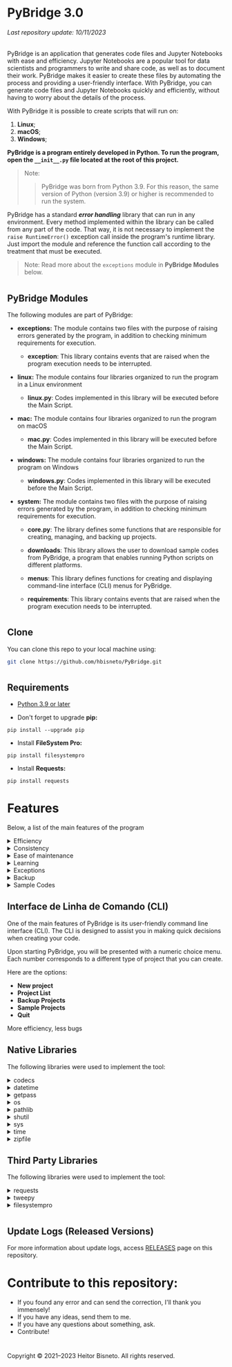 # PyBridge 3.0
###### Last repository update: 10/11/2023

PyBridge is an application that generates code files and Jupyter Notebooks with ease and efficiency.
Jupyter Notebooks are a popular tool for data scientists and programmers to write and share code, as well as to document their work. PyBridge makes it easier to create these files by automating the process and providing a user-friendly interface. With PyBridge, you can generate code files and Jupyter Notebooks quickly and efficiently, without having to worry about the details of the process.

With PyBridge it is possible to create scripts that will run on:

1. **Linux**;
2. **macOS**;
3. **Windows**;

**PyBridge is a program entirely developed in Python. To run the program, open the `__init__.py` file located at the root of this project.**

> Note:
>> PyBridge was born from Python 3.9. For this reason, the same version of Python (version 3.9) or higher is recommended to run the system.

PyBridge has a standard ***error handling*** library that can run in any environment. Every method implemented within the library can be called from any part of the code. That way, it is not necessary to implement the ```raise RuntimeError()``` exception call inside the program's runtime library. Just import the module and reference the function call according to the treatment that must be executed.

> Note: Read more about the `exceptions` module in **PyBridge Modules** below.

#

## PyBridge Modules

The following modules are part of PyBridge:

* **exceptions:** The module contains two files with the purpose of raising errors generated by the program, in addition to checking minimum requirements for execution.
    - **exception**: This library contains events that are raised when the program execution needs to be interrupted.

* **linux:** The module contains four libraries organized to run the program in a Linux environment
    - **linux.py**: Codes implemented in this library will be executed before the Main Script.

* **mac:** The module contains four libraries organized to run the program on macOS
    - **mac.py**: Codes implemented in this library will be executed before the Main Script.

* **windows:** The module contains four libraries organized to run the program on Windows
    - **windows.py**: Codes implemented in this library will be executed before the Main Script.

* **system:** The module contains two files with the purpose of raising errors generated by the program, in addition to checking minimum requirements for execution.

    - **core.py**: The library defines some functions that are responsible for creating, managing, and backing up projects.

    - **downloads**: This library allows the user to download sample codes from PyBridge, a program that enables running Python scripts on different platforms.

    - **menus**: This library defines functions for creating and displaying command-line interface (CLI) menus for PyBridge.

    - **requirements**: This library contains events that are raised when the program execution needs to be interrupted.

#

## Clone

You can clone this repo to your local machine using:

```sh
git clone https://github.com/hbisneto/PyBridge.git
```

#


## Requirements

- [Python 3.9 or later](https://www.python.org/)

- Don't forget to upgrade **pip:**

```
pip install --upgrade pip
```

- Install **FileSystem Pro:**

```
pip install filesystempro
```

- Install **Requests:**

```
pip install requests
```

#

# Features

Below, a list of the main features of the program

<details>
<summary> Efficiency </summary>

PyBridge can quickly create large amounts of code, saving time and effort.
</details>

<details>
<summary> Consistency </summary>

PyBridge generates consistent code, following the same conventions and standards throughout the project.
</details>

<details>
<summary> Ease of maintenance </summary>

If business logic or requirements change, you only need to update the PyBridge and regenerate the code, rather than manually changing multiple parts of the code.
</details>

<details>
<summary> Learning </summary>

For beginners, PyBridge can serve as a learning tool to understand how a certain code is structured.
</details>

<details>
<summary> Exceptions </summary>

PyBridge has a standard error handling library that can run in any environment. Every method implemented within the library can be called from any part of the code. That way, it is not necessary to implement the raise RuntimeError() exception call inside the program's runtime library. Just import the module and reference the function call according to the treatment that must be executed.

> Note: Read more about the `exceptions` module in **PyBridge Modules** below.

</details>

<details>
<summary> Backup </summary>

PyBridge not only helps you create projects, but also cares about their security. It has a backup feature that allows you to compress your projects into a .zip file or simply save the projects in the “Backup” folder.

Whenever you want to back up your project, PyBridge will present a menu with two options:

1. **Backup Only**
2. **Backup as compressed file (.zip)**

Both options store the backup files in the "Backup" folder, which is located in the same directory where PyBridge is being run.

This feature provides an extra layer of security for your projects, allowing you to always have a safe copy of your work. With PyBridge, you can focus on creating, knowing that your projects are safe.
</details>

<details>
<summary> Sample Codes </summary>

PyBridge also offers the possibility to download example codes. These are projects generated by PyBridge itself and serve to demonstrate its features.

You have the option to download four different example projects. Each of these projects demonstrates a different type of project that you can create with PyBridge:

##### Blank Application Sample

- **GetInfo:** Get the filename, creation date and modification date of a file anywhere, on any platform.
<br>[GetInfo: PyBridge Sample Application](https://github.com/hbisneto/GetInfo/)

##### Menu Loop Application Sample

- **JoKenPo:** Famous game known as "Rock, Paper and Scissors".
<br>[JoKenPo: PyBridge Sample Application](https://github.com/hbisneto/JoKenPo)

##### Twitter Application Sample

- **MyTimeline:** Get your Twitter home timeline.
<br>[MyTimeline: PyBridge Sample Application](https://github.com/hbisneto/MyTimeline)

##### Jupyter NoteBook Sample

- **MyTimeline:** Get your Twitter home timeline".
<br>[MyTimeline: PyBridge Sample Application](https://github.com/hbisneto/MyTimeline)

These example codes can be very useful to better understand how PyBridge works and to inspire your own projects. Take advantage of this feature to explore even more possibilities with PyBridge!

</details>

## Interface de Linha de Comando (CLI)

One of the main features of PyBridge is its user-friendly command line interface (CLI). The CLI is designed to assist you in making quick decisions when creating your code.

Upon starting PyBridge, you will be presented with a numeric choice menu. Each number corresponds to a different type of project that you can create.

Here are the options:

- **New project**
- **Project List**
- **Backup Projects**
- **Sample Projects**
- **Quit**

More efficiency, less bugs

## Native Libraries

The following libraries were used to implement the tool:

<details>
<summary> codecs </summary>

The module defines functions for encoding and decoding with any codec.

**Learn more at:** [codecs — Codec registry and base classes](https://docs.python.org/3.9/library/codecs.html)
</details>

<details>
<summary> datetime </summary>

The datetime module provides the classes for handling dates and times.

**Learn more at:** [datetime — Basic date and time types](https://docs.python.org/3.9/library/datetime.html)
</details>

<details>
<summary> getpass </summary>

Portable password input.

**Learn more at:** [getpass — Portable Password Input](https://docs.python.org/3.9/library/getpass.html)
</details>

<details>
<summary> os </summary>

This module provides a simple way to use functionality that is OS dependent.

**Learn more at:** [os — Miscellaneous operating system interfaces](https://docs.python.org/3.9/library/os.html)
</details>

<details>
<summary> pathlib </summary>

This module offers classes representing filesystem paths with semantics appropriate for different operating systems. Path classes are divided between pure paths, which provide purely computational operations without I/O, and concrete paths, which inherit from pure paths but also provide I/O operations.

**Learn more at:** [pathlib — Object-oriented filesystem paths](https://docs.python.org/3.9/library/pathlib.html)
</details>

<details>
<summary> shutil </summary>

The shutil module provides several high-level operations on files and file collections. In particular, functions are provided that support copying and removing files. For operations on individual files, see also the os module.

**Learn more at:** [shutil — High-level file operations](https://docs.python.org/3.9/library/shutil.html)
</details>

<details>
<summary> sys </summary>

This module provides access to some variables used or maintained by the interpreter and functions that interact strongly with the interpreter.

**Learn more at:** [sys — System-specific parameters and functions](https://docs.python.org/3.9/library/sys.html)
</details>

<details>
<summary> time </summary>

This module provides various time-related functions. For related functionality, see also the [datetime](https://docs.python.org/3.9/library/datetime.html) and [calendar](https://docs.python.org/3.9/library/calendar.html) modules.

**Learn more at:** [time — Time access and conversions](https://docs.python.org/3.9/library/time.html)
</details>

<details>
<summary> zipfile </summary>

The ZIP file format is a common archive and compression standard. This module provides tools to create, read, write, append, and list a ZIP file. Any advanced use of this module will require an understanding of the format, as defined in [PKZIP Application Note](https://pkware.cachefly.net/webdocs/casestudies/APPNOTE.TXT).

**Learn more at:** [zipfile — Work with ZIP archives](https://docs.python.org/3.9/library/zipfile.html)
</details>

<!-- Third party libraries -->
## Third Party Libraries
The following libraries were used to implement the tool:

<details>
<summary> requests </summary>

Requests is an elegant and simple HTTP library for Python, built for human beings.

```
pip install requests
```
> The use of the requests library is mandatory in cases of "Download Sample Projects" on PyBridge.

**Learn more at:** [Requests: HTTP for Humans™](https://docs.python-requests.org/en/latest/)
</details>

<details>
<summary> tweepy </summary>

An easy-to-use library for accessing the Twitter API.

```
pip install tweepy
```

**Learn more at:** [tweepy — An easy-to-use Python library for accessing the Twitter API](https://docs.tweepy.org/en/stable/)
</details>

<details>
<summary> filesystempro </summary>

FileSystem is designed to identify the operating system (OS) on which it’s running and define the paths to various user directories based on the OS.

```
pip install filesystempro
```

**Learn more at:** [FileSystem Pro](https://pypi.org/project/filesystempro/)
</details>

#

## Update Logs (Released Versions)

For more information about update logs, access [RELEASES](https://github.com/hbisneto/PyBridge/releases) page on this repository.

# Contribute to this repository:

- If you found any error and can send the correction, I'll thank you immensely!
- If you have any ideas, send them to me.
- If you have any questions about something, ask.
- Contribute!

#

Copyright © 2021–2023 Heitor Bisneto. All rights reserved.
